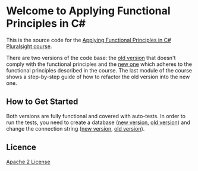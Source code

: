 Welcome to Applying Functional Principles in C#
=====================

This is the source code for the [Applying Functional Principles in C# Pluralsight course][L7].

There are two versions of the code base: the [old version][L5] that doesn't comply with the functional principles and the [new one][L6] which adheres to the functional principles described in the course. The last module of the course shows a step-by-step guide of how to refactor the old version into the new one.

How to Get Started
--------------

Both versions are fully functional and covered with auto-tests. In order to run the tests, you need to create a database ([new version][L21], [old version][L22]) and change the connection string ([new version][L31], [old version][L32]).

Licence
--------------
[Apache 2 License][L1]

[L21]: New/DBCreationScriptRefactored.txt
[L22]: New/DBCreationScriptNonRefactored.txt
[L31]: New/CustomerManagement.Tests/Integration/Tests.cs
[L32]: Old/CustomerManagement.Tests/Integration/Tests.cs
[L1]: http://www.apache.org/licenses/LICENSE-2.0
[L5]: Old
[L6]: New
[L7]: http://pluralsight.com/courses/csharp-applying-functional-principles
